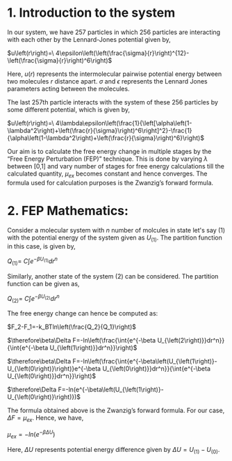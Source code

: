 # 1. Introduction to the system

In our system, we have 257 particles in which 256 particles are interacting with each other by the Lennard-Jones potential given by,

$u\left(r\right)=\ 4\epsilon\left(\left(\frac{\sigma}{r}\right)^{12}-\left(\frac{\sigma}{r}\right)^6\right)$

Here, $u\left(r\right)$ represents the intermolecular pairwise potential energy between two molecules $r$ distance apart. $\sigma$ and $\epsilon$ represents the Lennard Jones parameters acting between the molecules.

The last 257th particle interacts with the system of these 256 particles by some different potential, which is given by,

$u\left(r\right)=\ 4\lambda\epsilon\left(\frac{1}{\left[\alpha\left(1-\lambda^2\right)+\left(\frac{r}{\sigma}\right)^6\right]^2}-\frac{1}{\alpha\left(1-\lambda^2\right)+\left(\frac{r}{\sigma}\right)^6}\right)$

Our aim is to calculate the free energy change in multiple stages by the “Free Energy Perturbation (FEP)” technique. This is done by varying $\lambda$ between [0,1] and vary number of stages for free energy calculations till the calculated quantity, $μ_{ex}$ becomes constant and hence converges. The formula used for calculation purposes is the Zwanzig’s forward formula.

# 2. FEP Mathematics:

Consider a molecular system with $n$ number of molcules in state let's say $(1)$ with the potential energy of the system given as $U_{(1)}$. The partition function in this case, is given by,

$Q_{(1)}=\ C\int{e^{-\beta U_{(1)}}dr^n}$ 

Similarly, another state of the system (2) can be considered. The partition function can be given as,

$Q_{(2)}=\ C\int{e^{-\beta U_{(2)}}dr^n}$

The free energy change can hence be computed as:

$F_2-F_1=-k_BTln\left(\frac{Q_2}{Q_1}\right)$

$\therefore\beta\Delta F=-ln\left(\frac{\int{e^{-\beta U_{\left(2\right)}}dr^n}}{\int{e^{-\beta U_{\left(1\right)}}dr^n}}\right)$

$\therefore\beta\Delta F=-ln\left(\frac{\int{e^{-\beta\left(U_{\left(1\right)}-U_{\left(0\right)}\right)}e^{-\beta U_{\left(0\right)}}dr^n}}{\int{e^{-\beta U_{\left(0\right)}}dr^n}}\right)$

$\therefore\Delta F=-ln(e^{-\beta\left(U_{\left(1\right)}-U_{\left(0\right)}\right)})\$

The formula obtained above is the Zwanzig’s forward formula. For our case, $ΔF=μ_{ex}$. Hence, we have,

$μ_{ex}=-ln(e^{-\beta \Delta U})$

Here, $\Delta U$ represents potential energy difference given by $\Delta U=U_{\left(1\right)}-U_{\left(0\right)}$.
